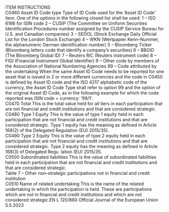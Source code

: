  
ITEM  INSTRUCTIONS  
C0460  Asset ID Code type  Type of ID Code used for the ‘Asset ID Code’ item. One of the options in the 
following closed list shall be used: 
1 – ISO 6166 for ISIN code 
2 – CUSIP (The Committee on Uniform Securities Identification Procedures 
number assigned by the CUSIP Service Bureau for U.S. and Canadian companies) 
3 – SEDOL (Stock Exchange Daily Official List for the London Stock Exchange) 
4 – WKN (Wertpapier Kenn–Nummer, the alphanumeric German identification 
number) 
5 – Bloomberg Ticker (Bloomberg letters code that identify a company’s securities) 
6 – BBGID (The Bloomberg Global ID) 
7 – Reuters RIC (Reuters instrument code) 
8 – FIGI (Financial Instrument Global Identifier) 
9 – Other code by members of the Association of National Numbering Agencies 
99 – Code attributed by the undertaking 
When the same Asset ID Code needs to be reported for one asset that is issued in 
2 or more different currencies and the code in C0450 is defined by Asset ID code 
and the ISO 4217 alphabetic code of the currency, the Asset ID Code Type shall 
refer to option 99 and the option of the original Asset ID Code, as in the 
following example for which the code reported was ISIN code + currency: ‘99/1’.  
C0470  Total  This is the total value held for all tiers in each participation that are not financial 
and credit institutions and that are considered strategic.  
C0480  Type 1 Equity  This is the value of type 1 equity held in each participation that are not financial 
and credit institutions and that are considered strategic. 
Type 1 equity has the meaning as defined in Article 168(2) of the Delegated 
Regulation (EU) 2015/35).  
C0490  Type 2 Equity  This is the value of type 2 equity held in each participation that are not financial 
and credit institutions and that are considered strategic. 
Type 2 equity has the meaning as defined in Article 168(3) of Delegated Regu ­
lation (EU) 2015/35.  
C0500  Subordinated liabilities  This is the value of subordinated liabilities held in each participation that are not 
financial and credit institutions and that are considered strategic.  
Table 7 – Other non–strategic participations not in financial and credit institution  
C0510  Name of related undertaking  This is the name of the related undertaking in which the participation is held. 
These are participations which are not in financial and credit institutions and 
which are not considered strategic.EN  L 120/860 Official Journal of the European Union 5.5.2023